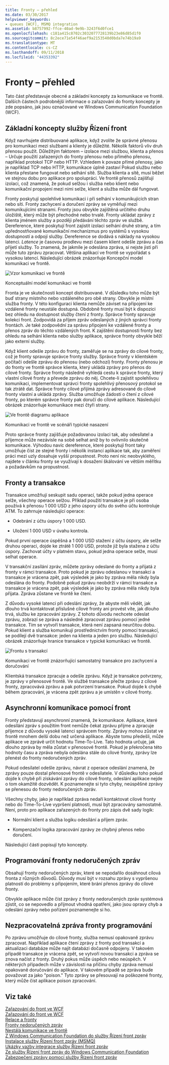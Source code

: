 ```yaml
---
title: Fronty – přehled
ms.date: 03/30/2017
helpviewer_keywords:
- queues [WCF], MSMQ integration
ms.assetid: b8757992-ffce-40ad-9e9b-3243f6d0fce1
ms.openlocfilehash: c181a415c8702c3032077728139b23e86d85d1f0
ms.sourcegitcommit: 8c2ece71e54f46aef9a2153540d0bda7e74b19a9
ms.translationtype: MT
ms.contentlocale: cs-CZ
ms.lasthandoff: 09/11/2018
ms.locfileid: "44353392"
---
```

# <a name="queues-overview"></a>Fronty – přehled
Tato část představuje obecné a základní koncepty za komunikace ve frontě. Dalších částech podrobnější informace o zařazování do fronty koncepty je zde popsáno, jak jsou označované ve Windows Communication Foundation (WCF).  
  
## <a name="basic-queuing-concepts"></a>Základní koncepty služby Řízení front  
 Když navrhujete distribuované aplikace, když zvolíte že správné přenosu pro komunikaci mezi službami a klienty je důležité. Několik faktorů vliv druh přenosu použít. Důležitým faktorem – izolace mezi službou, klienta a přenos – Určuje použití zařazených do fronty přenosu nebo přímého přenosu, například protokol TCP nebo HTTP. Vzhledem k povaze přímé přenosy, jako je například TCP nebo HTTP, komunikace úplně zastaví Pokud službu nebo klienta přestane fungovat nebo selhání sítě. Služba klienta a sítě, musí běžet ve stejnou dobu pro aplikace pro spolupráci. Ve frontě přenosů zajišťují izolaci, což znamená, že pokud selžou i služba nebo klient nebo komunikační propojení mezi nimi selže, klient a služba může dál fungovat.  
  
 Fronty poskytují spolehlivé komunikaci i při selhání v komunikujících stran nebo síti. Fronty zachycení a doručení zprávy se vyměňují mezi komunikujícími stranami. Fronty jsou obvykle zajištěná určitého druhu úložiště, který může být přechodné nebo trvalé. Fronty ukládat zprávy z klienta jménem služby a později předávání těchto zpráv ve službě. Dereference, které poskytují front zajistit izolaci selhání druhé strany, a tím upřednostňované komunikační mechanizmus pro systémů s vysokou dostupností a odpojí služby. Dereference se dodává s náklady na vysokou latenci. *Latence* je časovou prodlevu mezi časem klient odešle zprávu a čas přijetí služby. To znamená, že jakmile je odeslána zpráva, si nejste jisti při může tuto zprávu zpracovat. Většina aplikací ve frontě se vypořádat s vysokou latencí. Následující obrázek znázorňuje Koncepční model komunikaci ve frontě.  
  
 ![Vzor komunikaci ve frontě](../../../../docs/framework/wcf/feature-details/media/qconceptual-figure1c.gif "QConceptual Figure1c")  
  
 Konceptuální model komunikaci ve frontě  
  
 Fronta je ve skutečnosti koncept distribuované. V důsledku toho může být buď strany místního nebo vzdáleného pro obě strany. Obvykle je místní služba fronty. V této konfiguraci klienta nemůže záviset na připojení ke vzdálené fronty neustále dostupná. Obdobně fronty musí být k dispozici bez ohledu na dostupnost služby čtení z fronty. Správce fronty spravuje kolekci front. Zodpovídá za příjem zpráv odeslaných z jiných správci fronty frontách. Je také zodpovědní za správu připojení ke vzdálené fronty a přenos zpráv do těchto vzdálených front. K zajištění dostupnosti fronty bez ohledu na selhání klienta nebo služby aplikace, správce fronty obvykle běží jako externí služby.  
  
 Když klient odešle zprávu do fronty, zaměřuje se na zprávy do cílové fronty, což je fronty spravuje správce fronty služby. Správce fronty v klientském počítači odešle zprávu do přenosu (nebo odchozí) fronty. Fronty přenosu je do fronty ve frontě správce klienta, který ukládá zprávy pro přenos do cílové fronty. Správce fronty následně vyhledá cestu k správce fronty, který vlastní cílové fronty a převede zprávu do něj. Chcete-li zajistit spolehlivou komunikaci, implementovat správci fronty spolehlivý přenosový protokol se tak ztrátě dat. Správce fronty cílové přijímá zprávy adresované do cílové fronty vlastní a ukládá zprávy. Služba umožňuje žádostí o čtení z cílové fronty, po kterém správce fronty pak doručí do cílové aplikace. Následující obrázek znázorňuje komunikace mezi čtyři strany.  
  
 ![Ve frontě diagramu aplikace](../../../../docs/framework/wcf/feature-details/media/distributed-queue-figure.jpg "distribuované obrázek fronty")  
  
 Komunikaci ve frontě ve scénáři typické nasazení  
  
 Proto správce fronty zajišťuje požadovanou izolaci tak, aby odesílatel a příjemce může nezávisle na sobě selhat aniž by to ovlivnilo skutečné komunikace. Výhodou navíc dereference, které poskytují front taky umožňuje číst ze stejné fronty i několik instancí aplikace tak, aby zaměření práci mezi uzly dosahuje vyšší propustnost. Proto není nic neobvyklého, najdete v článku fronty se využívají k dosažení škálování ve větším měřítku a požadavkům na propustnost.  
  
## <a name="queues-and-transactions"></a>Fronty a transakce  
 Transakce umožňují seskupit sadu operací, takže pokud jedna operace selže, všechny operace selžou. Příklad použití transakce je při osoba používá k přenosu 1 000 USD z jeho úspory účtu do svého účtu kontroluje ATM. To zahrnuje následující operace:  
  
-   Odebrání z účtu úspory 1 000 USD.  
  
-   Uložení 1 000 USD v úvahu kontrola.  
  
 Pokud první operace úspěšná a 1 000 USD stažení z účtu úspory, ale selže druhou operaci, dojde ke ztrátě 1 000 USD, protože již byla stažena z účtu úspory. Zachovat účty v platném stavu, pokud jedna operace selže, musí selhat operace.  
  
 V transakční zasílání zpráv, můžete zprávy odeslané do fronty a přijatá z fronty v rámci transakce. Proto pokud je zprávu odeslanou v transakci a transakce je vrácena zpět, pak výsledek je jako by zpráva měla nikdy byla odeslána do fronty. Podobně pokud zprávu neobdrží v rámci transakce a transakce je vrácena zpět, pak výsledek je jako by zpráva měla nikdy byla přijata. Zpráva zůstane ve frontě ke čtení.  
  
 Z důvodu vysoké latenci při odeslání zprávy, že abyste měli vědět, jak dlouho trvá kontaktovat příslušné cílové fronty ani provést víte, jak dlouho trvá, službu ke zpracování zprávy. Z tohoto důvodu nechcete odeslat zprávu, zobrazí se zpráva a následně zpracovat zprávu pomocí jedné transakce. Tím se vytvoří transakce, která není zapsaná neurčitou dobu. Pokud klient a služba komunikují prostřednictvím fronty pomocí transakcí, se podílejí dvě transakce: jeden na klienta a jeden pro službu. Následující obrázek znázorňuje hranice transakce v typické komunikaci ve frontě.  
  
 ![Frontu s transakcí](../../../../docs/framework/wcf/feature-details/media/qwithtransactions-figure3.gif "QWithTransactions Figure3")  
  
 Komunikaci ve frontě znázorňující samostatný transakce pro zachycení a doručování  
  
 Klientská transakce zpracuje a odešle zprávu. Když je transakce potvrzeny, je zprávy v přenosové frontě. Ve službě transakce přečte zprávu z cílové fronty, zpracovává zprávu a pak potvrzení transakce. Pokud dojde k chybě během zpracování, je vrácena zpět zprávu a je umístěn v cílové fronty.  
  
## <a name="asynchronous-communication-using-queues"></a>Asynchronní komunikace pomocí front  
 Fronty představují asynchronní znamená, že komunikace. Aplikace, které odesílání zpráv s použitím front nemůže čekat zprávu přijme a zpracuje příjemce z důvodu vysoké latenci správcem fronty. Zprávy mohou zůstat ve frontě mnohem delší dobu než určená aplikace. Abyste tomu předešli, může aplikace ve zprávě určit hodnotu Time-To-Live. Tato hodnota určuje, jak dlouho zpráva by měla zůstat v přenosové frontě. Pokud je překročena této hodnoty času a zpráva nebyla odeslána stále do cílové fronty, zprávy lze přenést do fronty nedoručených zpráv.  
  
 Pokud odesílatel odešle zprávu, návrat z operace odeslání znamená, že zprávy pouze dostal přenosové frontě v odesílatele. V důsledku toho pokud dojde k chybě při získávání zprávy do cílové fronty, odeslání aplikace nejde o tom okamžitě dozvědět. K poznamenejte si tyto chyby, neúspěšné zprávy se přenesou do fronty nedoručených zpráv.  
  
 Všechny chyby, jako je například zpráva nedaří kontaktovat cílové fronty nebo do Time-To-Live vypršení platnosti, musí být zpracovány samostatně. Není, proto pro aplikace zařazených do fronty pro zápis dvě sady logik:  
  
-   Normální klient a služba logiku odesílání a příjem zpráv.  
  
-   Kompenzační logika zpracování zprávy ze chybný přenos nebo doručení.  
  
 Následující části popisují tyto koncepty.  
  
## <a name="dead-letter-queue-programming"></a>Programování fronty nedoručených zpráv  
 Obsahují fronty nedoručených zpráv, které se nepodařilo dosáhnout cílová fronta z různých důvodů. Důvody musí být v rozsahu zprávy s vypršenou platností do problémy s připojením, které brání přenos zprávy do cílové fronty.  
  
 Obvykle aplikace může číst zprávy z fronty nedoručených zpráv systémová zjistit, co se nepovedlo a přijmout vhodná opatření, jako jsou opravy chyb a odeslání zprávy nebo pořízení poznamenejte si ho.  
  
## <a name="poison-message-queue-programming"></a>Nezpracovatelná zpráva fronty programování  
 Po zprávu umožňuje do cílové fronty, služba nemusí opakovaně zprávu zpracovat. Například aplikace čtení zprávy z fronty pod transakcí a aktualizaci databáze může najít databázi dočasně odpojeny. V takovém případě transakce je vrácena zpět, se vytvoří novou transakci a zpráva se znova načíst z fronty. Druhý pokus může úspěch nebo neúspěch. V některých případech může v závislosti na příčinu chyby zpráva nemusí opakovaně doručování do aplikace. V takovém případě se zpráva bude považovat za jako "poison." Tyto zprávy se přesouvají na poškozené fronty, který může číst aplikace poison zpracování.  
  
## <a name="see-also"></a>Viz také  
 [Zařazování do front ve WCF](../../../../docs/framework/wcf/feature-details/queuing-in-wcf.md)  
 [Zařazování do front ve WCF](../../../../docs/framework/wcf/feature-details/queuing-in-wcf.md)  
 [Relace a fronty](../../../../docs/framework/wcf/samples/sessions-and-queues.md)  
 [Fronty nedoručených zpráv](../../../../docs/framework/wcf/samples/dead-letter-queues.md)  
 [Nestálá komunikace ve frontě](../../../../docs/framework/wcf/samples/volatile-queued-communication.md)  
 [Z Windows Communication Foundation do služby Řízení front zpráv](../../../../docs/framework/wcf/samples/wcf-to-message-queuing.md)  
 [Instalace služby Řízení front zpráv (MSMQ)](../../../../docs/framework/wcf/samples/installing-message-queuing-msmq.md)  
 [Ukázky vazby integrace služby Řízení front zpráv](https://msdn.microsoft.com/library/997d11cb-f2c5-4ba0-9209-92843d4d0e1a)  
 [Ze služby Řízení front zpráv do Windows Communication Foundation](../../../../docs/framework/wcf/samples/message-queuing-to-wcf.md)  
 [Zabezpečení zprávy pomocí služby Řízení front zpráv](../../../../docs/framework/wcf/samples/message-security-over-message-queuing.md)
